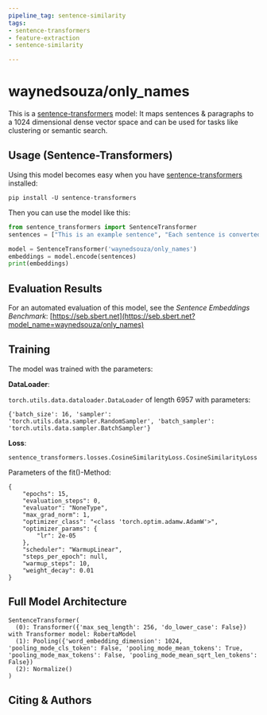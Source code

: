 ```yaml
---
pipeline_tag: sentence-similarity
tags:
- sentence-transformers
- feature-extraction
- sentence-similarity

---
```


# waynedsouza/only_names

This is a [sentence-transformers](https://www.SBERT.net) model: It maps sentences & paragraphs to a 1024 dimensional dense vector space and can be used for tasks like clustering or semantic search.

<!--- Describe your model here -->

## Usage (Sentence-Transformers)

Using this model becomes easy when you have [sentence-transformers](https://www.SBERT.net) installed:

```
pip install -U sentence-transformers
```

Then you can use the model like this:

```python
from sentence_transformers import SentenceTransformer
sentences = ["This is an example sentence", "Each sentence is converted"]

model = SentenceTransformer('waynedsouza/only_names')
embeddings = model.encode(sentences)
print(embeddings)
```



## Evaluation Results

<!--- Describe how your model was evaluated -->

For an automated evaluation of this model, see the *Sentence Embeddings Benchmark*: [https://seb.sbert.net](https://seb.sbert.net?model_name=waynedsouza/only_names)


## Training
The model was trained with the parameters:

**DataLoader**:

`torch.utils.data.dataloader.DataLoader` of length 6957 with parameters:
```
{'batch_size': 16, 'sampler': 'torch.utils.data.sampler.RandomSampler', 'batch_sampler': 'torch.utils.data.sampler.BatchSampler'}
```

**Loss**:

`sentence_transformers.losses.CosineSimilarityLoss.CosineSimilarityLoss` 

Parameters of the fit()-Method:
```
{
    "epochs": 15,
    "evaluation_steps": 0,
    "evaluator": "NoneType",
    "max_grad_norm": 1,
    "optimizer_class": "<class 'torch.optim.adamw.AdamW'>",
    "optimizer_params": {
        "lr": 2e-05
    },
    "scheduler": "WarmupLinear",
    "steps_per_epoch": null,
    "warmup_steps": 10,
    "weight_decay": 0.01
}
```


## Full Model Architecture
```
SentenceTransformer(
  (0): Transformer({'max_seq_length': 256, 'do_lower_case': False}) with Transformer model: RobertaModel 
  (1): Pooling({'word_embedding_dimension': 1024, 'pooling_mode_cls_token': False, 'pooling_mode_mean_tokens': True, 'pooling_mode_max_tokens': False, 'pooling_mode_mean_sqrt_len_tokens': False})
  (2): Normalize()
)
```

## Citing & Authors

<!--- Describe where people can find more information -->